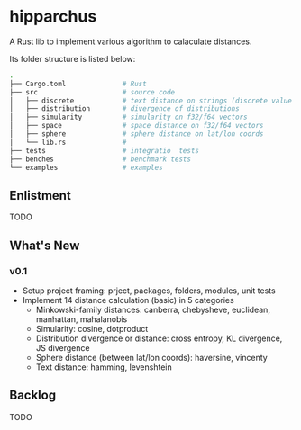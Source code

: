 # hipparchus

A Rust lib to implement various algorithm to calaculate distances.

Its folder structure is listed below: 

``` bash
.
├── Cargo.toml              # Rust
├── src                     # source code
│   ├── discrete            # text distance on strings (discrete value based) 
│   ├── distribution        # divergence of distributions
│   ├── simularity          # simularity on f32/f64 vectors
│   ├── space               # space distance on f32/f64 vectors
│   ├── sphere              # sphere distance on lat/lon coords
│   └── lib.rs              # 
├── tests                   # integratio  tests
├── benches                 # benchmark tests
└── examples                # examples
```

## Enlistment

TODO

## What's New

### v0.1
- Setup project framing: prject, packages, folders, modules, unit tests
- Implement 14 distance calculation (basic) in 5 categories
    - Minkowski-family distances: canberra, chebysheve, euclidean, manhattan, mahalanobis
    - Simularity: cosine, dotproduct
    - Distribution divergence or distance: cross entropy, KL divergence, JS divergence
    - Sphere distance (between lat/lon coords): haversine, vincenty
    - Text distance: hamming, levenshtein

## Backlog

TODO